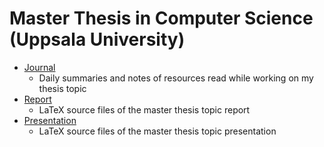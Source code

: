 # Master Thesis in Computer Science (Uppsala University)

- [Journal](./journal)
  - Daily summaries and notes of resources read while working on my thesis topic
- [Report](./report)
  - LaTeX source files of the master thesis topic report
- [Presentation](./presentation)
  - LaTeX source files of the master thesis topic presentation

